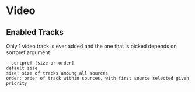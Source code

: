 # Video

## Enabled Tracks

Only 1 video track is ever added and the one that is picked depends on sortpref argument

```
--sortpref [size or order]
default size
size: size of tracks amoung all sources
order: order of track within sources, with first source selected given priority

```





##
